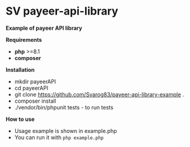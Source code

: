 # SV payeer-api-library
**Example of payeer API library**


**Requirements**
- **php** >=8.1
- **composer**


**Installation**
- mkdir payeerAPI
- cd payeerAPI
- git clone https://github.com/Svarog83/payeer-api-library-example .
- composer install
- ./vendor/bin/phpunit tests - to run tests

**How to use**
- Usage example is shown in example.php
- You can run it with `php example.php`